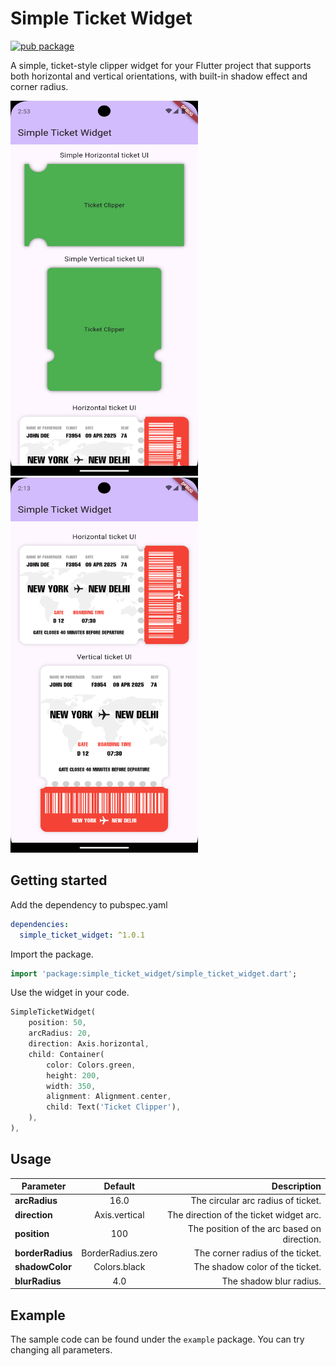 
# Simple Ticket Widget

[![pub package](https://img.shields.io/badge/pub-1.0.1-blue.svg)](https://pub.dev/packages/simple_ticket_widget)

A simple, ticket-style clipper widget for your Flutter project that supports both horizontal and vertical orientations, with built-in shadow effect and corner radius.

<div> 
  <img width="300" height="600" src="https://raw.githubusercontent.com/hemantbeast/simple_ticket_widget/refs/heads/main/screenshots/Screenshot_1.png" />
  <img width="300" height="600" src="https://raw.githubusercontent.com/hemantbeast/simple_ticket_widget/refs/heads/main/screenshots/Screenshot_2.png" />
</div>

## Getting started

Add the dependency to pubspec.yaml

```yml
dependencies:
  simple_ticket_widget: ^1.0.1
```

Import the package.

```Dart
import 'package:simple_ticket_widget/simple_ticket_widget.dart';
```

Use the widget in your code.

```Dart
SimpleTicketWidget(
    position: 50,
    arcRadius: 20,
    direction: Axis.horizontal,
    child: Container(
        color: Colors.green,
        height: 200,
        width: 350,
        alignment: Alignment.center,
        child: Text('Ticket Clipper'),
    ),
),
```

## Usage

| Parameter        |      Default      |                                 Description |
|------------------|:-----------------:|--------------------------------------------:|
| **arcRadius**    |       16.0        |          The circular arc radius of ticket. |
| **direction**    |   Axis.vertical   |     The direction of the ticket widget arc. |
| **position**     |        100        | The position of the arc based on direction. |
| **borderRadius** | BorderRadius.zero |            The corner radius of the ticket. |
| **shadowColor**  |   Colors.black    |             The shadow color of the ticket. |
| **blurRadius**   |        4.0        |                     The shadow blur radius. |

## Example
The sample code can be found under the `example` package.
You can try changing all parameters.